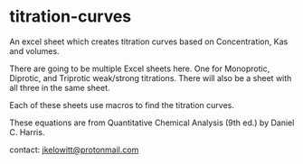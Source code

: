 # titration-curves
An excel sheet which creates titration curves based on Concentration, Kas and volumes.

There are going to be multiple Excel sheets here. One for Monoprotic, Diprotic, and Triprotic weak/strong titrations. 
There will also be a sheet with all three in the same sheet.

Each of these sheets use macros to find the titration curves.

These equations are from Quantitative Chemical Analysis (9th ed.) by Daniel C. Harris.

contact: jkelowitt@protonmail.com

